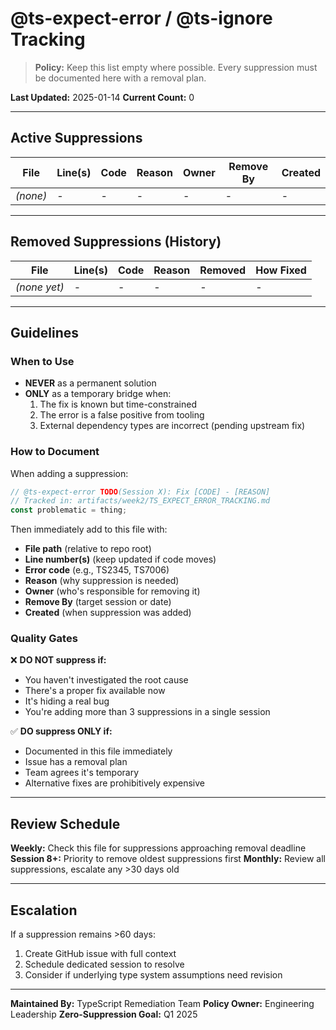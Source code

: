 # @ts-expect-error / @ts-ignore Tracking

> **Policy:** Keep this list empty where possible. Every suppression must be documented here with a removal plan.

**Last Updated:** 2025-01-14
**Current Count:** 0

---

## Active Suppressions

| File | Line(s) | Code | Reason | Owner | Remove By | Created |
|------|---------|------|--------|-------|-----------|---------|
| _(none)_ | - | - | - | - | - | - |

---

## Removed Suppressions (History)

| File | Line(s) | Code | Reason | Removed | How Fixed |
|------|---------|------|--------|---------|-----------|
| _(none yet)_ | - | - | - | - | - |

---

## Guidelines

### When to Use
- **NEVER** as a permanent solution
- **ONLY** as a temporary bridge when:
  1. The fix is known but time-constrained
  2. The error is a false positive from tooling
  3. External dependency types are incorrect (pending upstream fix)

### How to Document
When adding a suppression:

```typescript
// @ts-expect-error TODO(Session X): Fix [CODE] - [REASON]
// Tracked in: artifacts/week2/TS_EXPECT_ERROR_TRACKING.md
const problematic = thing;
```

Then immediately add to this file with:
- **File path** (relative to repo root)
- **Line number(s)** (keep updated if code moves)
- **Error code** (e.g., TS2345, TS7006)
- **Reason** (why suppression is needed)
- **Owner** (who's responsible for removing it)
- **Remove By** (target session or date)
- **Created** (when suppression was added)

### Quality Gates

❌ **DO NOT suppress if:**
- You haven't investigated the root cause
- There's a proper fix available now
- It's hiding a real bug
- You're adding more than 3 suppressions in a single session

✅ **DO suppress ONLY if:**
- Documented in this file immediately
- Issue has a removal plan
- Team agrees it's temporary
- Alternative fixes are prohibitively expensive

---

## Review Schedule

**Weekly:** Check this file for suppressions approaching removal deadline
**Session 8+:** Priority to remove oldest suppressions first
**Monthly:** Review all suppressions, escalate any >30 days old

---

## Escalation

If a suppression remains >60 days:
1. Create GitHub issue with full context
2. Schedule dedicated session to resolve
3. Consider if underlying type system assumptions need revision

---

**Maintained By:** TypeScript Remediation Team
**Policy Owner:** Engineering Leadership
**Zero-Suppression Goal:** Q1 2025
